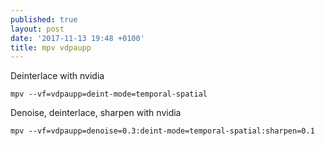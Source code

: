 ```yaml
---
published: true
layout: post
date: '2017-11-13 19:48 +0100'
title: mpv vdpaupp
---
```

Deinterlace with nvidia

	mpv --vf=vdpaupp=deint-mode=temporal-spatial

Denoise, deinterlace, sharpen with nvidia

	mpv --vf=vdpaupp=denoise=0.3:deint-mode=temporal-spatial:sharpen=0.1
    
